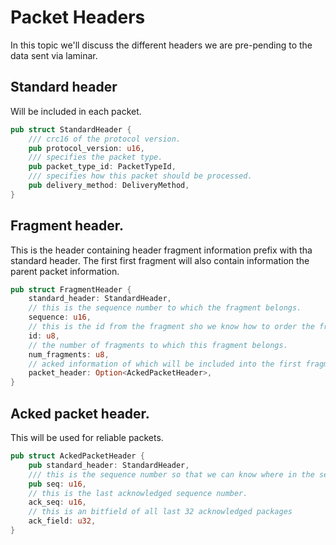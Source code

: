 # Packet Headers 
In this topic we'll discuss the different headers we are pre-pending to the data sent via laminar. 

## Standard header
Will be included in each packet.
```rust 
pub struct StandardHeader {
    /// crc16 of the protocol version.
    pub protocol_version: u16,
    /// specifies the packet type.
    pub packet_type_id: PacketTypeId,
    /// specifies how this packet should be processed.
    pub delivery_method: DeliveryMethod,
}
```
## Fragment header.
This is the header containing header fragment information prefix with tha standard header. 
The first first fragment will also contain information the parent packet information.
```rust
pub struct FragmentHeader {
    standard_header: StandardHeader,
    // this is the sequence number to which the fragment belongs.
    sequence: u16,
    // this is the id from the fragment sho we know how to order the fragments on the other side.
    id: u8,
    // the number of fragments to which this fragment belongs.
    num_fragments: u8,
    // acked information of which will be included into the first fragment with id '1'.
    packet_header: Option<AckedPacketHeader>,
}
```

## Acked packet header.
This will be used for reliable packets.
```rust
pub struct AckedPacketHeader {
    pub standard_header: StandardHeader,
    /// this is the sequence number so that we can know where in the sequence of packages this packet belongs.
    pub seq: u16,
    // this is the last acknowledged sequence number.
    ack_seq: u16,
    // this is an bitfield of all last 32 acknowledged packages
    ack_field: u32,
}
```